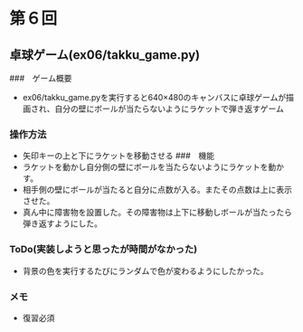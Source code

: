 # 第６回
## 卓球ゲーム(ex06/takku_game.py)
###　ゲーム概要
- ex06/takku_game.pyを実行すると640×480のキャンバスに卓球ゲームが描画され、自分の壁にボールが当たらないようにラケットで弾き返すゲーム
### 操作方法
- 矢印キーの上と下にラケットを移動させる
###　機能
- ラケットを動かし自分側の壁にボールを当たらないようにラケットを動かす。
- 相手側の壁にボールが当たると自分に点数が入る。またその点数は上に表示させた。
- 真ん中に障害物を設置した。その障害物は上下に移動しボールが当たったら弾き返すようにした。
### ToDo(実装しようと思ったが時間がなかった)
- 背景の色を実行するたびにランダムで色が変わるようにしたかった。

### メモ
- 復習必須